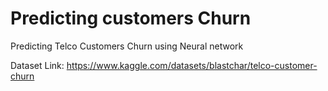 # Predicting customers Churn

Predicting Telco Customers Churn using Neural network

Dataset Link: https://www.kaggle.com/datasets/blastchar/telco-customer-churn

